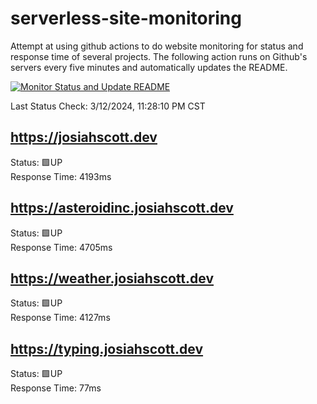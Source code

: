 # serverless-site-monitoring
Attempt at using github actions to do website monitoring for status and response time of several projects. The following action runs on Github's servers every five minutes and automatically updates the README.  

[![Monitor Status and Update README](https://github.com/JosiahSco/serverless-site-monitoring/actions/workflows/monitor.yaml/badge.svg)](https://github.com/JosiahSco/serverless-site-monitoring/actions/workflows/monitor.yaml)

Last Status Check: 3/12/2024, 11:28:10 PM CST

## https://josiahscott.dev
Status: 🟩UP  
Response Time: 4193ms

## https://asteroidinc.josiahscott.dev
Status: 🟩UP  
Response Time: 4705ms

## https://weather.josiahscott.dev
Status: 🟩UP  
Response Time: 4127ms

## https://typing.josiahscott.dev
Status: 🟩UP  
Response Time: 77ms

